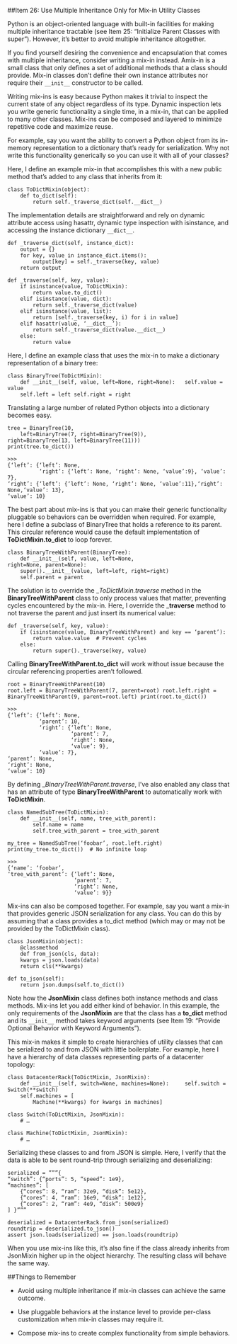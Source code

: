 ##Item 26: Use Multiple Inheritance Only for Mix-in Utility ClassesPython is an object-oriented language with built-in facilities for making multiple inheritance tractable (see Item 25: “Initialize Parent Classes with super”). However, it’s better to avoid multiple inheritance altogether.If you find yourself desiring the convenience and encapsulation that comes with multiple inheritance, consider writing a mix-in instead. Amix-in is a small class that only defines a set of additional methods that a class should provide. Mix-in classes don’t define their own instance attributes nor require their `__init__` constructor to be called.Writing mix-ins is easy because Python makes it trivial to inspect the current state of any object regardless of its type. Dynamic inspection lets you write generic functionality a single time, in a mix-in, that can be applied to many other classes. Mix-ins can be composed and layered to minimize repetitive code and maximize reuse.For example, say you want the ability to convert a Python object from its in-memory representation to a dictionary that’s ready for serialization. Why not write this functionality generically so you can use it with all of your classes?Here, I define an example mix-in that accomplishes this with a new public method that’s added to any class that inherits from it:```class ToDictMixin(object): 	def to_dict(self):		return self._traverse_dict(self.__dict__)```The implementation details are straightforward and rely on dynamic attribute access using hasattr, dynamic type inspection with isinstance, and accessing the instance dictionary `__dict__`.```def _traverse_dict(self, instance_dict): 	output = {}	for key, value in instance_dict.items(): 		output[key] = self._traverse(key, value)	return outputdef _traverse(self, key, value):	if isinstance(value, ToDictMixin): 		return value.to_dict()	elif isinstance(value, dict):		return self._traverse_dict(value) 	elif isinstance(value, list):		return [self._traverse(key, i) for i in value]	elif hasattr(value, ‘__dict__’):		return self._traverse_dict(value.__dict__)	else:		return value```Here, I define an example class that uses the mix-in to make a dictionary representation of a binary tree:
```class BinaryTree(ToDictMixin):	def __init__(self, value, left=None, right=None): 	self.value = value	self.left = left self.right = right```Translating a large number of related Python objects into a dictionary becomes easy. 

```tree = BinaryTree(10,	left=BinaryTree(7, right=BinaryTree(9)), 		right=BinaryTree(13, left=BinaryTree(11)))print(tree.to_dict())>>>{‘left’: {‘left’: None,		  ‘right’: {‘left’: None, ‘right’: None, ‘value’:9}, ‘value’: 7},‘right’: {‘left’: {‘left’: None, ‘right’: None, ‘value’:11},‘right’: None,‘value’: 13},‘value’: 10}```The best part about mix-ins is that you can make their generic functionality pluggable so behaviors can be overridden when required. For example, here I define a subclass of BinaryTree that holds a reference to its parent. This circular reference would cause the default implementation of __ToDictMixin.to_dict__ to loop forever.```class BinaryTreeWithParent(BinaryTree): 	def __init__(self, value, left=None,right=None, parent=None): 
	super().__init__(value, left=left, right=right)
	self.parent = parent```The solution is to override the __ToDictMixin._traverse__ method in the __BinaryTreeWithParent__ class to only process values that matter, preventing cycles encountered by the mix-in. Here, I override the ___traverse__ method to not traverse the parent and just insert its numerical value:```def _traverse(self, key, value):	if (isinstance(value, BinaryTreeWithParent) and key == ‘parent’):		return value.value	# Prevent cycles 	else:		return super()._traverse(key, value)```Calling __BinaryTreeWithParent.to_dict__ will work without issue because the circular referencing properties aren’t followed.```root = BinaryTreeWithParent(10)root.left = BinaryTreeWithParent(7, parent=root) root.left.right = BinaryTreeWithParent(9, parent=root.left) print(root.to_dict())
>>>{‘left’: {‘left’: None, 		  ‘parent’: 10,		  ‘right’: {‘left’: None, 		  			‘parent’: 7, 		  			‘right’: None, 		  			‘value’: 9},		  ‘value’: 7}, ‘parent’: None, ‘right’: None, ‘value’: 10}```By defining __BinaryTreeWithParent._traverse__, I’ve also enabled any class that has an attribute of type __BinaryTreeWithParent__ to automatically work with __ToDictMixin__.```class NamedSubTree(ToDictMixin):	def __init__(self, name, tree_with_parent): 		self.name = name		self.tree_with_parent = tree_with_parentmy_tree = NamedSubTree(‘foobar’, root.left.right) print(my_tree.to_dict())	# No infinite loop>>>{‘name’: ‘foobar’, ‘tree_with_parent’: {‘left’: None,					 ‘parent’: 7, 					 ‘right’: None, 					 ‘value’: 9}}```Mix-ins can also be composed together. For example, say you want a mix-in that provides generic JSON serialization for any class. You can do this by assuming that a class provides a to_dict method (which may or may not be provided by the ToDictMixin class).```class JsonMixin(object): 
	@classmethod	def from_json(cls, data): 	kwargs = json.loads(data) 	return cls(**kwargs)def to_json(self):	return json.dumps(self.to_dict())```Note how the __JsonMixin__ class defines both instance methods and class methods. Mix-ins let you add either kind of behavior. In this example, the only requirements of the __JsonMixin__ are that the class has a __to_dict__ method and its `__init__` method takes keyword arguments (see Item 19: “Provide Optional Behavior with Keyword Arguments”).This mix-in makes it simple to create hierarchies of utility classes that can be serialized to and from JSON with little boilerplate. For example, here I have a hierarchy of data classes representing parts of a datacenter topology:```class DatacenterRack(ToDictMixin, JsonMixin):	def __init__(self, switch=None, machines=None): 	self.switch = Switch(**switch) 	self.machines = [		Machine(**kwargs) for kwargs in machines]class Switch(ToDictMixin, JsonMixin): 	# …class Machine(ToDictMixin, JsonMixin): 	# …```Serializing these classes to and from JSON is simple. Here, I verify that the data is able to be sent round-trip through serializing and deserializing:```serialized = ”””{“switch”: {“ports”: 5, “speed”: 1e9}, “machines”: [	{“cores”: 8, “ram”: 32e9, “disk”: 5e12}, 	{“cores”: 4, “ram”: 16e9, “disk”: 1e12}, 	{“cores”: 2, “ram”: 4e9, “disk”: 500e9}] }”””deserialized = DatacenterRack.from_json(serialized)roundtrip = deserialized.to_json()assert json.loads(serialized) == json.loads(roundtrip)```When you use mix-ins like this, it’s also fine if the class already inherits from JsonMixin higher up in the object hierarchy. The resulting class will behave the same way.##Things to Remember* Avoid using multiple inheritance if mix-in classes can achieve the same outcome.* Use pluggable behaviors at the instance level to provide per-class customization when mix-in classes may require it.* Compose mix-ins to create complex functionality from simple behaviors.